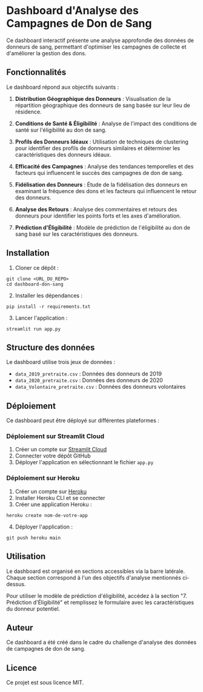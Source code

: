 # Dashboard d'Analyse des Campagnes de Don de Sang

Ce dashboard interactif présente une analyse approfondie des données de donneurs de sang, permettant d'optimiser les campagnes de collecte et d'améliorer la gestion des dons.

## Fonctionnalités

Le dashboard répond aux objectifs suivants :

1. **Distribution Géographique des Donneurs** : Visualisation de la répartition géographique des donneurs de sang basée sur leur lieu de résidence.

2. **Conditions de Santé & Éligibilité** : Analyse de l'impact des conditions de santé sur l'éligibilité au don de sang.

3. **Profils des Donneurs Idéaux** : Utilisation de techniques de clustering pour identifier des profils de donneurs similaires et déterminer les caractéristiques des donneurs idéaux.

4. **Efficacité des Campagnes** : Analyse des tendances temporelles et des facteurs qui influencent le succès des campagnes de don de sang.

5. **Fidélisation des Donneurs** : Étude de la fidélisation des donneurs en examinant la fréquence des dons et les facteurs qui influencent le retour des donneurs.

6. **Analyse des Retours** : Analyse des commentaires et retours des donneurs pour identifier les points forts et les axes d'amélioration.

7. **Prédiction d'Éligibilité** : Modèle de prédiction de l'éligibilité au don de sang basé sur les caractéristiques des donneurs.

## Installation

1. Cloner ce dépôt :
```
git clone <URL_DU_REPO>
cd dashboard-don-sang
```

2. Installer les dépendances :
```
pip install -r requirements.txt
```

3. Lancer l'application :
```
streamlit run app.py
```

## Structure des données

Le dashboard utilise trois jeux de données :
- `data_2019_pretraite.csv` : Données des donneurs de 2019
- `data_2020_pretraite.csv` : Données des donneurs de 2020
- `data_Volontaire_pretraite.csv` : Données des donneurs volontaires

## Déploiement

Ce dashboard peut être déployé sur différentes plateformes :

### Déploiement sur Streamlit Cloud

1. Créer un compte sur [Streamlit Cloud](https://streamlit.io/cloud)
2. Connecter votre dépôt GitHub
3. Déployer l'application en sélectionnant le fichier `app.py`

### Déploiement sur Heroku

1. Créer un compte sur [Heroku](https://www.heroku.com/)
2. Installer Heroku CLI et se connecter
3. Créer une application Heroku :
```
heroku create nom-de-votre-app
```
4. Déployer l'application :
```
git push heroku main
```

## Utilisation

Le dashboard est organisé en sections accessibles via la barre latérale. Chaque section correspond à l'un des objectifs d'analyse mentionnés ci-dessus.

Pour utiliser le modèle de prédiction d'éligibilité, accédez à la section "7. Prédiction d'Éligibilité" et remplissez le formulaire avec les caractéristiques du donneur potentiel.

## Auteur

Ce dashboard a été créé dans le cadre du challenge d'analyse des données de campagnes de don de sang.

## Licence

Ce projet est sous licence MIT.
